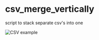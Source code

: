 # csv_merge_vertically
script to stack separate csv's into one


![CSV example](https://pandas.pydata.org/pandas-docs/stable/_images/merging_concat_basic.png)
